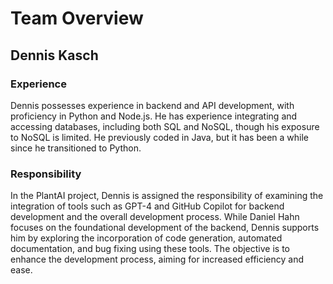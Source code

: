 # Team Overview

## Dennis Kasch

### Experience
Dennis possesses experience in backend and API development, with proficiency in Python and Node.js.
He has experience integrating and accessing databases, including both SQL and NoSQL, though his exposure to NoSQL is limited.
He previously coded in Java, but it has been a while since he transitioned to Python.

### Responsibility

In the PlantAI project, Dennis is assigned the responsibility of examining the integration of tools such as GPT-4 and GitHub Copilot for backend development and the overall development process.
While Daniel Hahn focuses on the foundational development of the backend, Dennis supports him by exploring the incorporation of code generation, automated documentation, and bug fixing using these tools.
The objective is to enhance the development process, aiming for increased efficiency and ease.
